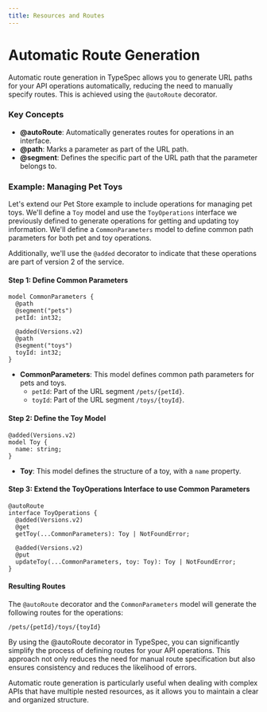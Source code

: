 ```yaml
---
title: Resources and Routes
---
```


# Automatic Route Generation

Automatic route generation in TypeSpec allows you to generate URL paths for your API operations automatically, reducing the need to manually specify routes. This is achieved using the `@autoRoute` decorator.

### Key Concepts

- **@autoRoute**: Automatically generates routes for operations in an interface.
- **@path**: Marks a parameter as part of the URL path.
- **@segment**: Defines the specific part of the URL path that the parameter belongs to.

### Example: Managing Pet Toys

Let's extend our Pet Store example to include operations for managing pet toys. We'll define a `Toy` model and use the `ToyOperations` interface we previously defined to generate operations for getting and updating toy information. We'll define a `CommonParameters` model to define common path parameters for both pet and toy operations.

Additionally, we'll use the `@added` decorator to indicate that these operations are part of version 2 of the service.

#### Step 1: Define Common Parameters

```typespec
model CommonParameters {
  @path
  @segment("pets")
  petId: int32;

  @added(Versions.v2)
  @path
  @segment("toys")
  toyId: int32;
}
```

- **CommonParameters**: This model defines common path parameters for pets and toys.
  - `petId`: Part of the URL segment `/pets/{petId}`.
  - `toyId`: Part of the URL segment `/toys/{toyId}`.

#### Step 2: Define the Toy Model

```typespec
@added(Versions.v2)
model Toy {
  name: string;
}
```

- **Toy**: This model defines the structure of a toy, with a `name` property.

#### Step 3: Extend the ToyOperations Interface to use Common Parameters

```typespec
@autoRoute
interface ToyOperations {
  @added(Versions.v2)
  @get
  getToy(...CommonParameters): Toy | NotFoundError;

  @added(Versions.v2)
  @put
  updateToy(...CommonParameters, toy: Toy): Toy | NotFoundError;
}
```

#### Resulting Routes

The `@autoRoute` decorator and the `CommonParameters` model will generate the following routes for the operations:

```text
/pets/{petId}/toys/{toyId}
```

By using the @autoRoute decorator in TypeSpec, you can significantly simplify the process of defining routes for your API operations. This approach not only reduces the need for manual route specification but also ensures consistency and reduces the likelihood of errors.

Automatic route generation is particularly useful when dealing with complex APIs that have multiple nested resources, as it allows you to maintain a clear and organized structure.
